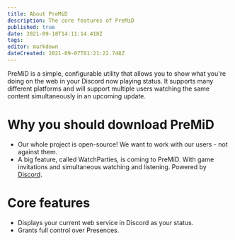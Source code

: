 ```yaml
---
title: About PreMiD
description: The core features of PreMiD
published: true
date: 2021-09-18T14:11:14.418Z
tags: 
editor: markdown
dateCreated: 2021-09-07T01:21:22.748Z
---
```


PreMiD is a simple, configurable utility that allows you to show what you're doing on the web in your Discord now playing status. It supports many different platforms and will support multiple users watching the same content simultaneously in an upcoming update.

# Why you should download PreMiD
- Our whole project is open-source! We want to work with our users - not against them.
- A big feature, called WatchParties, is coming to PreMiD. With game invitations and simultaneous watching and listening. Powered by [Discord](https://discordapp.com/).

# Core features
- Displays your current web service in Discord as your status.
- Grants full control over Presences.